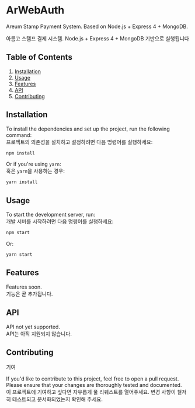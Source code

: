 # ArWebAuth
Areum Stamp Payment System. Based on Node.js + Express 4 + MongoDB.

아름고 스탬프 결제 시스템. Node.js + Express 4 + MongoDB 기반으로 실행됩니다

## Table of Contents

1. [Installation](#installation)  
2. [Usage](#usage)  
3. [Features](#features)  
4. [API](#api)  
5. [Contributing](#contributing)  

## Installation

To install the dependencies and set up the project, run the following command:  
프로젝트의 의존성을 설치하고 설정하려면 다음 명령어를 실행하세요:

```bash
npm install
```

Or if you're using `yarn`:  
혹은 `yarn`을 사용하는 경우:

```bash
yarn install
```

## Usage

To start the development server, run:  
개발 서버를 시작하려면 다음 명령어를 실행하세요:

```bash
npm start
```

Or:  

```bash
yarn start
```

## Features

Features soon.  
기능은 곧 추가됩니다.

## API

API not yet supported.  
API는 아직 지원되지 않습니다.

## Contributing
기여

If you'd like to contribute to this project, feel free to open a pull request. Please ensure that your changes are thoroughly tested and documented.  
이 프로젝트에 기여하고 싶다면 자유롭게 풀 리퀘스트를 열어주세요. 변경 사항이 철저히 테스트되고 문서화되었는지 확인해 주세요. 






